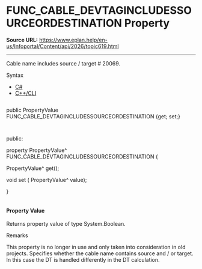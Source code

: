 # FUNC_CABLE_DEVTAGINCLUDESSOURCEORDESTINATION Property

**Source URL:** https://www.eplan.help/en-us/Infoportal/Content/api/2026/topic619.html

---

Cable name includes source / target # 20069.

Syntax

- [C#](#i-syntax-CS)
- [C++/CLI](#i-syntax-CPP2005)

```
```
public PropertyValue FUNC_CABLE_DEVTAGINCLUDESSOURCEORDESTINATION {get; set;}
```
```

```
```
public:

property PropertyValue^ FUNC_CABLE_DEVTAGINCLUDESSOURCEORDESTINATION {

   PropertyValue^ get();

   void set (    PropertyValue^ value);

}
```
```

#### Property Value

Returns property value of type System.Boolean.

Remarks

This property is no longer in use and only taken into consideration in old projects. Specifies whether the cable name contains source and / or target. In this case the DT is handled differently in the DT calculation.
